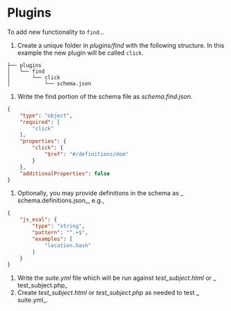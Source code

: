 # Plugins

To add new functionality to `find`...

1. Create a unique folder in _plugins/find_ with the following structure. In
   this example the new plugin will be called `click`.

```
├── plugins
│   └── find
│       └── click
│           └── schema.json
```

1. Write the find portion of the schema file as _schema.find.json_.

```json
{
    "type": "object",
    "required": [
        "click"
    ],
    "properties": {
        "click": {
            "$ref": "#/definitions/dom"
        }
    },
    "additionalProperties": false
}
```

1. Optionally, you may provide definitions in the schema as _
   schema.definitions.json_, e.g.,

```json
{
    "js_eval": {
        "type": "string",
        "pattern": "^.+$",
        "examples": [
            "location.hash"
        ]
    }
}
```

1. Write the _suite.yml_ file which will be run against _test_subject.html_ or _
   test_subject.php_
1. Create _test_subject.html_ or _test_subject.php_ as needed to test _
   suite.yml_.
